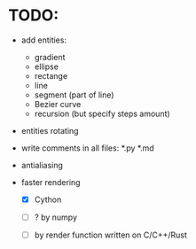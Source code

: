 # TODO:

- add entities:
  - gradient
  - ellipse
  - rectange
  - line
  - segment (part of line)
  - Bezier curve
  - recursion (but specify steps amount)

- entities rotating

- write comments in all files: *.py *.md

- antialiasing

- faster rendering
  - [x] Cython 
  - [ ] ? by numpy
  - [ ] by render function written on C/C++/Rust










